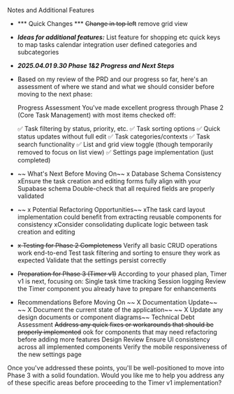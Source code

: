 Notes and Additional Features

- *** Quick Changes ***
 ~~Change in top left~~ 
 remove grid view



- ***Ideas for additional features:***
 List feature for shopping etc
 quick keys to map tasks
 calendar integration
 user defined categories and subcategories


- ***2025.04.01 9.30 Phase 1&2 Progress and Next Steps***

- Based on my review of the PRD and our progress so far, here's an assessment of where we stand and what we should consider before moving to the next phase:

    Progress Assessment
    You've made excellent progress through Phase 2 (Core Task Management) with most items checked off:

    ✅ Task filtering by status, priority, etc.
    ✅ Task sorting options
    ✅ Quick status updates without full edit
    ✅ Task categories/contexts
    ✅ Task search functionality
    ✅ List and grid view toggle (though temporarily removed to focus on list view)
✅ Settings page implementation (just completed)

- ~~ What's Next Before Moving On~~
    x Database Schema Consistency
    xEnsure the task creation and editing forms fully align with your Supabase schema
Double-check that all required fields are properly validated

- ~~ x Potential Refactoring Opportunities~~
    xThe task card layout implementation could benefit from extracting reusable components for consistency
    xConsider consolidating duplicate logic between task creation and editing

- ~~x Testing for Phase 2 Completeness~~
Verify all basic CRUD operations work end-to-end
Test task filtering and sorting to ensure they work as expected
Validate that the settings persist correctly

- ~~Preparation for Phase 3 (Timer v1)~~
According to your phased plan, Timer v1 is next, focusing on:
Single task time tracking
Session logging
Review the Timer component you already have to prepare for enhancements

- Recommendations Before Moving On
~~  X Documentation Update~~    
~~    X Document the current state of the application~~
~~    X Update any design documents or component diagrams~~
Technical Debt Assessment
     ~~Address any quick fixes or workarounds that should be properly implemented~~
     ook for components that may need refactoring before adding more features
Design Review
     Ensure UI consistency across all implemented components
    Verify the mobile responsiveness of the new settings page

Once you've addressed these points, you'll be well-positioned to move into Phase 3 with a solid foundation. Would you like me to help you address any of these specific areas before proceeding to the Timer v1 implementation?